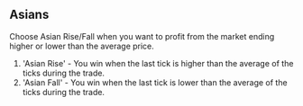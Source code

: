 ## Asians

Choose Asian Rise/Fall when you want to profit from the market ending higher or lower than the average price.

1. 'Asian Rise' - You win when the last tick is higher than the average of the ticks during the trade.
2. 'Asian Fall' - You win when the last tick is lower than the average of the ticks during the trade.

